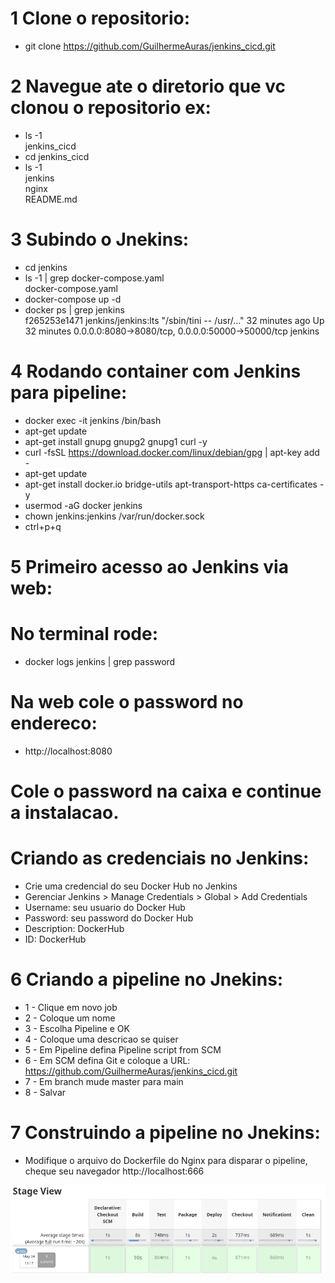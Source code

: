 # 1 Clone o repositorio:
* git clone https://github.com/GuilhermeAuras/jenkins_cicd.git

# 2 Navegue ate o diretorio que vc clonou o repositorio ex:
* ls -1
<br>jenkins_cicd
* cd jenkins_cicd
* ls -1
<br>jenkins
<br>nginx
<br>README.md

# 3 Subindo o Jnekins:
* cd jenkins
* ls -1 | grep docker-compose.yaml
<br>docker-compose.yaml 
* docker-compose up -d
* docker ps | grep jenkins
<br>f265253e1471   jenkins/jenkins:lts   "/sbin/tini -- /usr/…"   32 minutes ago   Up 32 minutes   0.0.0.0:8080->8080/tcp, 0.0.0.0:50000->50000/tcp   jenkins

# 4 Rodando container com Jenkins para pipeline:
* docker exec -it jenkins /bin/bash
* apt-get update
* apt-get install gnupg gnupg2 gnupg1 curl -y
* curl -fsSL https://download.docker.com/linux/debian/gpg | apt-key add -
* apt-get update
* apt-get install docker.io bridge-utils apt-transport-https ca-certificates -y
* usermod -aG docker jenkins
* chown jenkins:jenkins /var/run/docker.sock
* ctrl+p+q

# 5 Primeiro acesso ao Jenkins via web:
# No terminal rode:
* docker logs jenkins | grep password

# Na web cole o password no endereco:
* http://localhost:8080

# Cole o password na caixa e continue a instalacao.

# Criando as credenciais no Jenkins:
* Crie uma credencial do seu Docker Hub no Jenkins
* Gerenciar Jenkins > Manage Credentials > Global > Add Credentials
* Username: seu usuario do Docker Hub
* Password: seu password do Docker Hub
* Description: DockerHub
* ID: DockerHub

# 6 Criando a pipeline no Jnekins:
* 1 - Clique em novo job
* 2 - Coloque um nome
* 3 - Escolha Pipeline e OK
* 4 - Coloque uma descricao se quiser
* 5 - Em Pipeline defina Pipeline script from SCM
* 6 - Em SCM defina Git e coloque a URL: https://github.com/GuilhermeAuras/jenkins_cicd.git
* 7 - Em branch mude master para main
* 8 - Salvar

# 7 Construindo a pipeline no Jnekins:
* Modifique o arquivo do Dockerfile do Nginx para disparar o pipeline, cheque seu navegador http://localhost:666

<img src="pipeline_sucesso_exemplo.png" alt="Pipeline"/>
